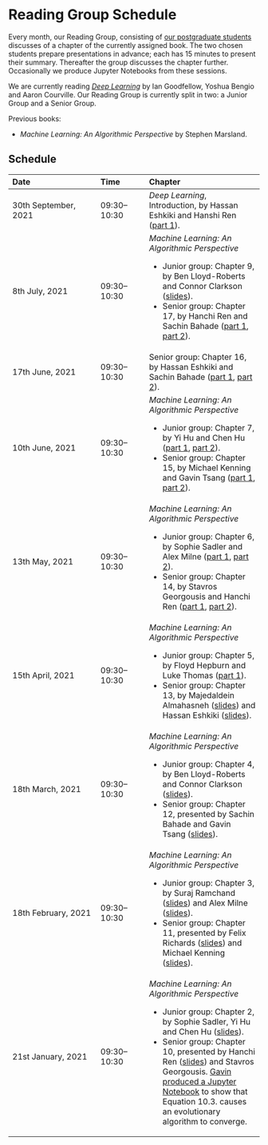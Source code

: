 # Reading Group Schedule

Every month, our Reading Group, consisting of [our postgraduate students](http://csvision.swansea.ac.uk/index.php?n=Site.People#pgr) discusses of a chapter of the currently assigned book. The two chosen students prepare presentations in advance; each has 15 minutes to present their summary. Thereafter the group discusses the chapter further. Occasionally we produce Jupyter Notebooks from these sessions. 

We are currently reading [*Deep Learning*](https://www.deeplearningbook.org/) by Ian Goodfellow, Yoshua Bengio and Aaron Courville. Our Reading Group is currently split in two: a Junior Group and a Senior Group.

Previous books:
* *Machine Learning: An Algorithmic Perspective* by Stephen Marsland.

## Schedule

|<div style="width:160px">Date</div>|<div style="width:80px">Time</div>|Chapter|
|:---|:---|:------|
30th September, 2021 | 09:30&ndash;10:30 | *Deep Learning*, Introduction, by Hassan Eshkiki and Hanshi Ren ([part 1](docs/Reading%20Group/2021-22/Introduction,%20Part%201,%20Hans.pdf)).
8th July, 2021 | 09:30&ndash;10:30 | *Machine Learning: An Algorithmic Perspective*<ul><li>Junior group: Chapter 9, by Ben Lloyd-Roberts and Connor Clarkson ([slides](docs/Reading%20Group/2020-21/Junior%20Group,%20Chapter%208,%20Connor%20and%20Ben.pdf)).</li><li>Senior group: Chapter 17, by Hanchi Ren and Sachin Bahade ([part 1](docs/Reading%20Group/2020-21/Senior%20Group,%20Chapter%2017,%20Part%201,%20Hans.pdf), [part 2](docs/Reading%20Group/2020-21/Senior%20Group,%20Chapter%2017,%20Part%202,%20Sachin.pdf)).</li></ul>
17th June, 2021 | 09:30&ndash;10:30 | Senior group: Chapter 16, by Hassan Eshkiki and Sachin Bahade ([part 1](docs/Reading%20Group/2020-21/Senior%20Group,%20Chapter%2016,%20Part%201,%20Sachin.pdf), [part 2](docs/Reading%20Group/2020-21/Senior%20Group,%20Chapter%2016,%20Part%202,%20Hassan.pdf)).
10th June, 2021 | 09:30&ndash;10:30 | *Machine Learning: An Algorithmic Perspective*<ul><li>Junior group: Chapter 7, by Yi Hu and Chen Hu ([part 1](docs/Reading%20Group/2020-21/Junior%20Group,%20Chapter%207,%20Part%201,%20Chen.pdf), [part 2](docs/Reading%20Group/2020-21/Junior%20Group,%20Chapter%207,%20Part%202,%20Yi.pdf)).</li><li>Senior group: Chapter 15, by Michael Kenning and Gavin Tsang ([part 1](docs/Reading%20Group/2020-21/Senior%20Group,%20Chapter%2015,%20Part%201,%20Michael.pdf), [part 2](docs/Reading%20Group/2020-21/Senior%20Group,%20Chapter%2015,%20Part%202,%20Gavin.pdf)).</li></ul>
13th May, 2021 | 09:30&ndash;10:30 | *Machine Learning: An Algorithmic Perspective*<ul><li>Junior group: Chapter 6, by Sophie Sadler and Alex Milne ([part 1](docs/Reading%20Group/2020-21/Junior%20Group,%20Chapter%206,%20Part%201,%20Sophie.pdf), [part 2](docs/Reading%20Group/2020-21/Junior%20Group,%20Chapter%206,%20Part%202,%20Alex.pdf)).</li><li>Senior group: Chapter 14, by Stavros Georgousis and Hanchi Ren ([part 1](docs/Reading%20Group/2020-21/Senior%20Group,%20Chapter%2014,%20Part%201,%20Hans.pdf), [part 2](docs/Reading%20Group/2020-21/Senior%20Group,%20Chapter%2014,%20Part%202,%20Stavros.pdf)).</li></ul>
15th April, 2021 | 09:30&ndash;10:30 | *Machine Learning: An Algorithmic Perspective*<ul><li>Junior group: Chapter 5, by Floyd Hepburn and Luke Thomas ([part 1](docs/Reading%20Group/2020-21/Junior%20Group,%20Chapter%204,%20Part%201,%20Luke.pdf)).</li><li>Senior group: Chapter 13, by Majedaldein Almahasneh ([slides](docs/Reading%20Group/2020-21/Senior%20Group,%20Chapter%2013,%20Part%201,%20Majed.pdf)) and Hassan Eshkiki ([slides](docs/Reading%20Group/2020-21/Senior%20Group,%20Chapter%2013,%20Part%202,%20Hassan.pdf)).</li></ul>
18th March, 2021 | 09:30&ndash;10:30 | *Machine Learning: An Algorithmic Perspective*<ul><li>Junior group: Chapter 4, by Ben Lloyd-Roberts and Connor Clarkson ([slides](docs/Reading%20Group/2020-21/Junior%20Group,%20Chapter%204,%20Connor%20and%20Ben.pdf)).</li><li>Senior group: Chapter 12, presented by Sachin Bahade and Gavin Tsang ([slides](docs/Reading%20Group/2020-21/Senior%20Group,%20Chapter%2012,%20Part%202,%20Gavin.pdf)).</li></ul>
18th February, 2021 | 09:30&ndash;10:30 | *Machine Learning: An Algorithmic Perspective*<ul><li>Junior group: Chapter 3, by Suraj Ramchand ([slides](docs/Reading%20Group/2020-21/Junior%20Group,%20Chapter%203,%20Part%201,%20Suraj.pptx)) and Alex Milne ([slides](docs/Reading%20Group/2020-21/Junior%20Group,%20Chapter%203,%20Part%202,%20Alex.pptx)).</li><li>Senior group: Chapter 11, presented by Felix Richards ([slides](docs/Reading%20Group/2020-21/Senior%20Group,%20Chapter%2011,%20Part%201,%20Felix.pdf)) and Michael Kenning ([slides](docs/Reading%20Group/2020-21/Senior%20Group,%20Chapter%2011,%20Part%202,%20Michael.pdf)).</li></ul>
21st January, 2021 | 09:30&ndash;10:30 | *Machine Learning: An Algorithmic Perspective*<ul><li>Junior group: Chapter 2, by Sophie Sadler, Yi Hu and Chen Hu ([slides](docs/Reading%20Group/2020-21/Junior%20Group,%20Chapter%202,%20Chen,%20Yi%20and%20Sophie.pdf)).</li><li>Senior group: Chapter 10, presented by Hanchi Ren ([slides](docs/Reading%20Group/2020-21/Senior%20Group,%20Chapter%2010,%20Hans.pdf)) and Stavros Georgousis. [Gavin produced a Jupyter Notebook](code/Reading%20Group,%20Equation%2010.3.ipynb) to show that Equation 10.3. causes an evolutionary algorithm to converge.</li></ul>